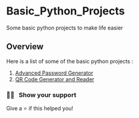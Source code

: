 # Basic_Python_Projects

Some basic python projects to make life easier

## Overview

Here is a list of some of the basic python projects :

1. [Advanced Password Generator](https://github.com/jithendra-varma/Basic_Python_Projects/tree/main/Advance_Password_Generator)
2. [QR Code Generator and Reader](https://github.com/jithendra-varma/Basic_Python_Projects/tree/main/Qrcode_Generator_Reader)

### :man_astronaut: &nbsp; Show your support

Give a ⭐️ if this helped you!
